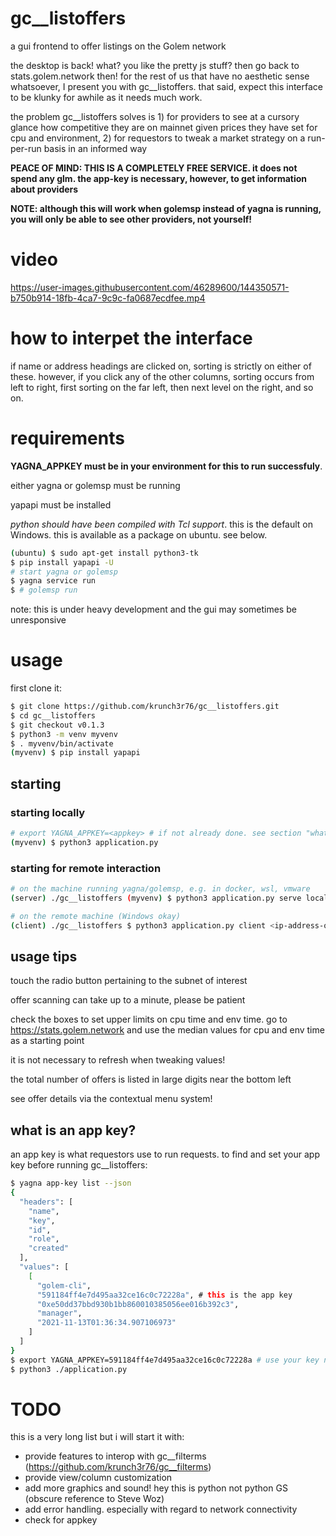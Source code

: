 # gc__listoffers
a gui frontend to offer listings on the Golem network

the desktop is back! what? you like the pretty js stuff? then go back to stats.golem.network then! for the rest of us that have no aesthetic sense whatsoever, I present you with gc__listoffers. that said, expect this interface to be klunky for awhile as it needs much work.

the problem gc__listoffers solves is 1) for providers to see at a cursory glance how competitive they are on mainnet given prices they have set for cpu and environment, 2) for requestors to tweak a market strategy on a run-per-run basis in an informed way

**PEACE OF MIND: THIS IS A COMPLETELY FREE SERVICE. it does not spend any glm. the app-key is necessary, however, to get information about providers**

**NOTE: although this will work when golemsp instead of yagna is running, you will only be able to see other providers, not yourself!**

# video
https://user-images.githubusercontent.com/46289600/144350571-b750b914-18fb-4ca7-9c9c-fa0687ecdfee.mp4


# how to interpet the interface
if name or address headings are clicked on, sorting is strictly on either of these. however, if you click any of the other columns, sorting occurs from left to right, first sorting on the far left, then next level on the right, and so on.



# requirements
**YAGNA_APPKEY must be in your environment for this to run successfuly**.

either yagna or golemsp must be running

yapapi must be installed

_python should have been compiled with Tcl support_. this is the default on Windows. this is available as a package on ubuntu. see below. 

```bash
(ubuntu) $ sudo apt-get install python3-tk
$ pip install yapapi -U
# start yagna or golemsp
$ yagna service run
$ # golemsp run
```
note: this is under heavy development and the gui may sometimes be unresponsive

# usage
first clone it:
```bash
$ git clone https://github.com/krunch3r76/gc__listoffers.git
$ cd gc__listoffers
$ git checkout v0.1.3
$ python3 -m venv myvenv
$ . myvenv/bin/activate
(myvenv) $ pip install yapapi

```

## starting
### starting locally
```bash
# export YAGNA_APPKEY=<appkey> # if not already done. see section "what is an app key?" below on getting it 
(myvenv) $ python3 application.py
```

### starting for remote interaction
```bash
# on the machine running yagna/golemsp, e.g. in docker, wsl, vmware
(server) ./gc__listoffers (myvenv) $ python3 application.py serve localhost 8000

# on the remote machine (Windows okay)
(client) ./gc__listoffers $ python3 application.py client <ip-address-of-server> 8000
```

## usage tips
touch the radio button pertaining to the subnet of interest

offer scanning can take up to a minute, please be patient

check the boxes to set upper limits on cpu time and env time. go to https://stats.golem.network and use the median values for cpu and env time as a starting point

it is not necessary to refresh when tweaking values!

the total number of offers is listed in large digits near the bottom left

see offer details via the contextual menu system!

## what is an app key?
an app key is what requestors use to run requests. to find and set your app key before running gc__listoffers:
```bash
$ yagna app-key list --json
{
  "headers": [
    "name",
    "key",
    "id",
    "role",
    "created"
  ],
  "values": [
    [
      "golem-cli",
      "591184ff4e7d495aa32ce16c0c72228a", # this is the app key
      "0xe50dd37bbd930b1bb860010385056ee016b392c3",
      "manager",
      "2021-11-13T01:36:34.907106973"
    ]
  ]
}
$ export YAGNA_APPKEY=591184ff4e7d495aa32ce16c0c72228a # use your key not mine
$ python3 ./application.py
```

# TODO
this is a very long list but i will start it with:
- provide features to interop with gc__filterms (https://github.com/krunch3r76/gc__filterms)
- provide view/column customization
- add more graphics and sound! hey this is python not python GS (obscure reference to Steve Woz)
- add error handling. especially with regard to network connectivity
- check for appkey

